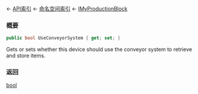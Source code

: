 ← [API索引](Api-Index) ← [命名空间索引](Namespace-Index) ← [IMyProductionBlock](Sandbox.ModAPI.Ingame.IMyProductionBlock)

### 概要

```csharp
public bool UseConveyorSystem { get; set; }
```

Gets or sets whether this device should use the conveyor system to retrieve and store items.

### 返回

[bool](https://docs.microsoft.com/en-us/dotnet/api/System.Boolean?view=netframework-4.6)

